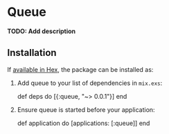 # Queue

**TODO: Add description**

## Installation

If [available in Hex](https://hex.pm/docs/publish), the package can be installed as:

  1. Add queue to your list of dependencies in `mix.exs`:

        def deps do
          [{:queue, "~> 0.0.1"}]
        end

  2. Ensure queue is started before your application:

        def application do
          [applications: [:queue]]
        end


